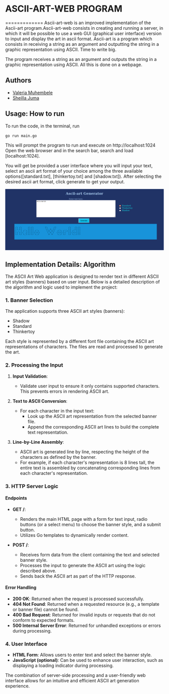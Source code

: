 # ASCII-ART-WEB PROGRAM
=============
Ascii-art-web is an improved implementation of the Ascii-art program.Ascii-art-web consists in creating and running a server, in which it will be possible to use a web GUI (graphical user interface) version to input and display the art in ascii format.
Ascii-art is a program which consists in receiving a string as an argument and outputting the string in a graphic representation using ASCII. Time to write big.

The program receives a string as an argument and outputs the string in a graphic representation using ASCII. All this is done on a webpage.

## Authors
- [Valeria Muhembele](https://github.com/anamivale)
- [Sheilla Juma](https://github.com/a-j-sheilla)


## Usage: How to run
To run the code, in the terminal, run

  ```sh
  go run main.go
  ```
  This will prompt the program to run and execute on http://localhost:1024
  Open the web browser and in the search bar, search and load [localhost:1024].

You will get be provided a user interface where you will input your text, select an ascii art format of your choice among the three available options([standard.txt], [thinkertoy.txt] and [shadow.txt]).
After selecting the desired ascii art format, click generate to get your output.

<img src="../screenshot.png">

## Implementation Details: Algorithm

The ASCII Art Web application is designed to render text in different ASCII art styles (banners) based on user input. Below is a detailed description of the algorithm and logic used to implement the project:

### 1. Banner Selection

The application supports three ASCII art styles (banners):
- Shadow
- Standard
- Thinkertoy

Each style is represented by a different font file containing the ASCII art representations of characters. The files are read and processed to generate the art.

### 2. Processing the Input

1. **Input Validation**: 
   - Validate user input to ensure it only contains supported characters. This prevents errors in rendering ASCII art.

2. **Text to ASCII Conversion**:
   - For each character in the input text:
     - Look up the ASCII art representation from the selected banner file.
     - Append the corresponding ASCII art lines to build the complete text representation.
   
3. **Line-by-Line Assembly**:
   - ASCII art is generated line by line, respecting the height of the characters as defined by the banner.
   - For example, if each character's representation is 8 lines tall, the entire text is assembled by concatenating corresponding lines from each character's representation.

### 3. HTTP Server Logic

#### Endpoints

- **GET /**:
  - Renders the main HTML page with a form for text input, radio buttons (or a select menu) to choose the banner style, and a submit button.
  - Utilizes Go templates to dynamically render content.

- **POST /**:
  - Receives form data from the client containing the text and selected banner style.
  - Processes the input to generate the ASCII art using the logic described above.
  - Sends back the ASCII art as part of the HTTP response.

#### Error Handling

- **200 OK**: Returned when the request is processed successfully.
- **404 Not Found**: Returned when a requested resource (e.g., a template or banner file) cannot be found.
- **400 Bad Request**: Returned for invalid inputs or requests that do not conform to expected formats.
- **500 Internal Server Error**: Returned for unhandled exceptions or errors during processing.

### 4. User Interface

- **HTML Form**: Allows users to enter text and select the banner style.
- **JavaScript (optional)**: Can be used to enhance user interaction, such as displaying a loading indicator during processing.

The combination of server-side processing and a user-friendly web interface allows for an intuitive and efficient ASCII art generation experience.
